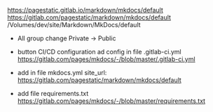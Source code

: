 https://pagestatic.gitlab.io/markdown/mkdocs/default
https://gitlab.com/pagestatic/markdown/mkdocs/default
/Volumes/dev/site/Markdown/MkDocs/default

+ All group change Private -> Public

+ button CI/CD configuration ad config in file .gitlab-ci.yml
https://gitlab.com/pages/mkdocs/-/blob/master/.gitlab-ci.yml

+ add in file mkdocs.yml
site_url: https://gitlab.com/pagestatic/markdown/mkdocs/default

+ add file requirements.txt
https://gitlab.com/pages/mkdocs/-/blob/master/requirements.txt

